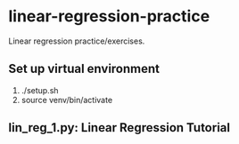 # linear-regression-practice
Linear regression practice/exercises.

## Set up virtual environment
1. ./setup.sh
2. source venv/bin/activate

## lin_reg_1.py: Linear Regression Tutorial